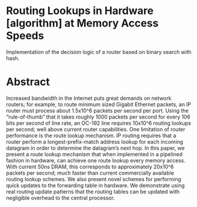 # Routing Lookups in Hardware [algorithm] at Memory Access Speeds
Implementation of the decision logic of a router based on binary search with hash.

# Abstract

Increased bandwidth in the Internet puts great demands on network routers; for example, to route minimum sized Gigabit Ethernet packets, an IP router must process about 1.5x10^6 packets per second per port. Using the “rule-of-thumb” that it takes roughly 1000 packets per second for every 106 bits per second of line rate, an OC-192 line requires 10x10^6 routing lookups per second; well above current router capabilities. One limitation of router performance is the route lookup mechanism. IP routing requires that a router perform a longest-prefix-match address lookup for each incoming datagram in order to determine the datagram’s next hop. In this paper, we present a route lookup mechanism that when implemented in a pipelined fashion in hardware, can achieve one route lookup every memory access. With current 50ns DRAM, this corresponds to approximately 20x10^6 packets per second; much faster than current commercially available routing lookup schemes. We also present novel schemes for performing quick updates to the forwarding table in hardware. We demonstrate using real routing update patterns that the routing tables can be updated with negligible overhead to the central processor.
